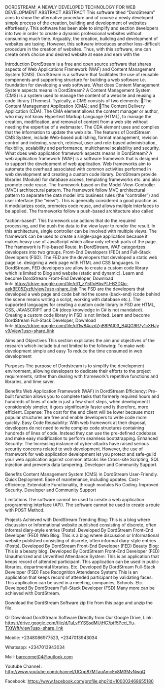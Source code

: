 DORDSTREAM: A NEWLY DEVELOPED TECHNOLOGY FOR WEB DEVELOPMENT ABSTRACT
ABSTRACT 
This software titled “DordStream” aims to show the alternative procedure and of course a newly developed simple process of the creation, building and development of websites effortlessly. This software has been able to simplify and section developers into two in order to create a dynamic professional websites without consuming much time. Arguably, the creation, building and development of websites are taxing. However, this software introduces another less-difficult procedure in the creation of websites. Thus, with this software, one can create one’s choice and desired website at ease and earn with the 

Introduction 
DordStream is a free and open source software that shares aspects of Web Applications Framework (WAF) and Content Management System (CMS).
DordStream is a software that facilitates the use of reusable components and supporting structure for building a web software i.e. foundation for developing a web software.
What does Content Management System aspects means in DordStream?
A Content Management System (CMS) is a system used to manage the content of a website and reusing a code library (Themes). Typically, a CMS consists of two elements:
The Content Management Application (CMA); and
The Content Delivery Application (CDA).
The CMA element allows the content manager or author, who may not know Hypertext Markup Language (HTML), to manage the creation, modification, and removal of content from a web site without needing the expertise of a webmaster.
The CDA element uses and compiles that the information to update the web site. The features of DordStream CMS System, include Web-based publishing, format management, revision control and indexing, search, retrieval, user and role-based administration, flexibility, scalability and performance, multichannel scalability and security.
What does web application framework aspects means in DordStream?
A web application framework (WAF) is a software framework that is designed to support the development of web application. Web frameworks aim to automate the overhead associated with common activities performed in web development and creating a custom code library. DordStream provide libraries (Module) for database access, templating frameworks etc. and also promote code reuse. The framework based on the Model-View-Controller (MVC) architectural pattern. The framework follow MVC architectural pattern to separate the data model into business rules (the “controller”) and user interface (the “view”). This is generally considered a good practice as it modularizes code, promotes code reuse, and allows multiple interfaces to be applied. The frameworks follow a push-based architecture also called 

“action-based”. This framework use actions that do the required processing, and the push the data to the view layer to render the result. In this architecture, single controller can be involved with multiple views. The framework can be used to create a single-page application because it makes heavy use of JavaScript which allow only refresh parts of the page. The framework is File-based Route.
In DordStream, WAF categorizes developers into two groups.
Front-End Developers (FED) and
Full-Stack Developers (FSD).
The FED are the developers that developed a static web page i.e. designing a web page with HTML and CSS languages. In DordStream, FED developers are allow to create a custom code library which is limited to Blog and website (static and dynamic).
Learn and become DordStream Front-End Developer, Download link: https://drive.google.com/file/d/1_zY5ffoHbvPfJ-B2DQo-aekBE05Zyzft/view?usp=share_link
The FSD are the developers that developed a web page and code behind the scene (back-end) (code behind the scene means writing a script, working with database etc.). The supported languages for creating a custom code library in FSD are HTML, CSS, JAVASCRIPT and C# (deep knowledge in C# is not mandated). Creating a custom code library in FSD is not limited. Learn and become DordStream Full-Stack Developer, Download link: https://drive.google.com/file/d/1w84uzdZgB8PAI03_B4QG9R7y1cXHJyv9/view?usp=share_link

Aims and Objectives
This section explicates the aim and objectives of the research which include but not limited to the following:
To make web development simple and easy
To reduce the time consumed in web development

Purposes
The purpose of Dordstream is to simplify the development environment, allowing developers to dedicate their efforts to the project requirements, rather than dealing 
with framework’s repetitive functions and libraries, and time saver.

Benefits Web Application Framework (WAF) in DordStream
Efficiency: Pre-built function allows you to complete tasks that formerly required hours and hundreds of lines of code in just a few short steps, when development I considerably simpler, it goes significantly faster and is therefore, more efficient.
Expense: The cost for the end client will be lower because most popular structures are free and enable developers to write code more quickly.
Easy Code Reusability: With web framework at their disposal, developers do not need to write complex code structures containing hundreds of lines of code. Instead they can use the pre-defined codebase and make easy modification to perform seamless bootstrapping.
Enhanced Security: The Increasing instance of cyber-attacks have raised serious security concerns related to web development. However, the use of framework for web application development let you protect and safe-guild your web application against common attacks like Cross-site Scripting, SQL injection and prevents data tampering.
Developer and Community Support.

Benefits Content Management System (CMS) in DordStream
User-Friendly.
Quick Deployment.
Ease of maintenance, including updates.
Cost-efficiency.
Extendable Functionality, through modules
No Coding.
Improved Security.
Developer and Community Support


Limitations
The software cannot be used to create a web application programming interface (API).
The software cannot be used to create a route with POST Method.

Projects Achieved with DordStream
Trending Blog: This is a blog where discussion or Informational website published consisting of discrete, often informal diary-style entries (Posts). Developed By DordStream Front-End Developer (FED)
Web Blog: This is a blog where discussion or Informational website published consisting of discrete, often informal diary-style entries (Posts). Developed By DordStream Front-End Developer (FED)
Beauty Blog: This is a beauty blog. Developed By DordStream Front-End Developer (FED)
Unauthorized and Unverified Attendance System: This is an application that keeps record of attended participant. This application can be used in public libraries, departmental libraries. Etc. Developed By DordStream Full-Stack Developer (FSD)
Face Recognition Attendance System: This is an application that keeps record of attended participant by validating faces. This application can be used in a meeting, companies, Schools. Etc. Developed By DordStream Full-Stack Developer (FSD)
Many more can be achieved with DordStream.

Download the DordStream Software zip file from this page and unzip the file.

Or Download DordStream Software Directly from Our Google Drive, Link: https://drive.google.com/file/d/1uLvFYSSsdMUjHC7pff5PecLYu-TXtWft/view?usp=share_link

Mobile: +2348086977523, +2347013943034

Whatsapp: +2347013943034

Mail: barccomet04@outlook.com

Youtube Channel : http://www.youtube.com/channel/UCpp87MTauAmcEx8M3MvNwqQ 

Facebook: https://www.facebook.com/profile.php?id=100003468655180
